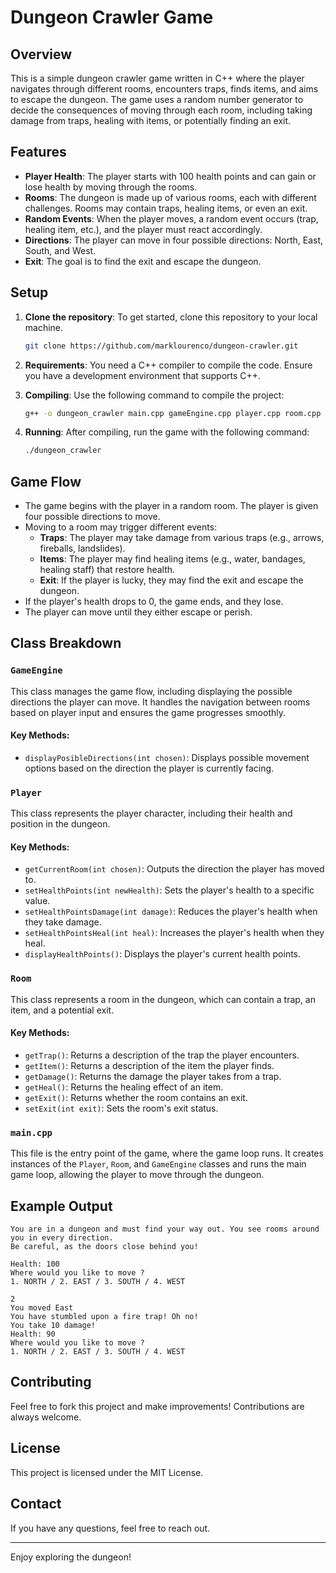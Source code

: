 # Dungeon Crawler Game

## Overview

This is a simple dungeon crawler game written in C++ where the player navigates through different rooms, encounters traps, finds items, and aims to escape the dungeon. The game uses a random number generator to decide the consequences of moving through each room, including taking damage from traps, healing with items, or potentially finding an exit.

## Features

- **Player Health**: The player starts with 100 health points and can gain or lose health by moving through the rooms.
- **Rooms**: The dungeon is made up of various rooms, each with different challenges. Rooms may contain traps, healing items, or even an exit.
- **Random Events**: When the player moves, a random event occurs (trap, healing item, etc.), and the player must react accordingly.
- **Directions**: The player can move in four possible directions: North, East, South, and West.
- **Exit**: The goal is to find the exit and escape the dungeon.

## Setup

1. **Clone the repository**: 
   To get started, clone this repository to your local machine.

   ```bash
   git clone https://github.com/marklourenco/dungeon-crawler.git
   ```

2. **Requirements**: 
   You need a C++ compiler to compile the code. Ensure you have a development environment that supports C++.

3. **Compiling**:
   Use the following command to compile the project:
   
   ```bash
   g++ -o dungeon_crawler main.cpp gameEngine.cpp player.cpp room.cpp
   ```

4. **Running**: 
   After compiling, run the game with the following command:

   ```bash
   ./dungeon_crawler
   ```

## Game Flow

- The game begins with the player in a random room. The player is given four possible directions to move.
- Moving to a room may trigger different events:
  - **Traps**: The player may take damage from various traps (e.g., arrows, fireballs, landslides).
  - **Items**: The player may find healing items (e.g., water, bandages, healing staff) that restore health.
  - **Exit**: If the player is lucky, they may find the exit and escape the dungeon.
- If the player's health drops to 0, the game ends, and they lose.
- The player can move until they either escape or perish.

## Class Breakdown

### `GameEngine`

This class manages the game flow, including displaying the possible directions the player can move. It handles the navigation between rooms based on player input and ensures the game progresses smoothly.

#### Key Methods:
- `displayPosibleDirections(int chosen)`: Displays possible movement options based on the direction the player is currently facing.

### `Player`

This class represents the player character, including their health and position in the dungeon.

#### Key Methods:
- `getCurrentRoom(int chosen)`: Outputs the direction the player has moved to.
- `setHealthPoints(int newHealth)`: Sets the player's health to a specific value.
- `setHealthPointsDamage(int damage)`: Reduces the player's health when they take damage.
- `setHealthPointsHeal(int heal)`: Increases the player's health when they heal.
- `displayHealthPoints()`: Displays the player's current health points.

### `Room`

This class represents a room in the dungeon, which can contain a trap, an item, and a potential exit.

#### Key Methods:
- `getTrap()`: Returns a description of the trap the player encounters.
- `getItem()`: Returns a description of the item the player finds.
- `getDamage()`: Returns the damage the player takes from a trap.
- `getHeal()`: Returns the healing effect of an item.
- `getExit()`: Returns whether the room contains an exit.
- `setExit(int exit)`: Sets the room's exit status.

### `main.cpp`

This file is the entry point of the game, where the game loop runs. It creates instances of the `Player`, `Room`, and `GameEngine` classes and runs the main game loop, allowing the player to move through the dungeon.

## Example Output

```text
You are in a dungeon and must find your way out. You see rooms around you in every direction.
Be careful, as the doors close behind you!

Health: 100
Where would you like to move ?
1. NORTH / 2. EAST / 3. SOUTH / 4. WEST

2
You moved East
You have stumbled upon a fire trap! Oh no!
You take 10 damage!
Health: 90
Where would you like to move ?
1. NORTH / 2. EAST / 3. SOUTH / 4. WEST
```

## Contributing

Feel free to fork this project and make improvements! Contributions are always welcome.

## License

This project is licensed under the MIT License.

## Contact

If you have any questions, feel free to reach out.

---

Enjoy exploring the dungeon!
